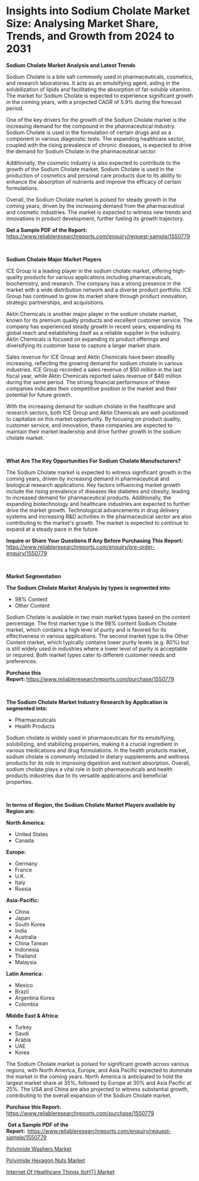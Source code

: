 <p><h1>Insights into Sodium Cholate Market Size: Analysing Market Share, Trends, and Growth from 2024 to 2031</h1></p><p><strong>Sodium Cholate Market Analysis and Latest Trends</strong></p>
<p><p>Sodium Cholate is a bile salt commonly used in pharmaceuticals, cosmetics, and research laboratories. It acts as an emulsifying agent, aiding in the solubilization of lipids and facilitating the absorption of fat-soluble vitamins. The market for Sodium Cholate is expected to experience significant growth in the coming years, with a projected CAGR of 5.9% during the forecast period.</p><p>One of the key drivers for the growth of the Sodium Cholate market is the increasing demand for the compound in the pharmaceutical industry. Sodium Cholate is used in the formulation of certain drugs and as a component in various diagnostic tests. The expanding healthcare sector, coupled with the rising prevalence of chronic diseases, is expected to drive the demand for Sodium Cholate in the pharmaceutical sector.</p><p>Additionally, the cosmetic industry is also expected to contribute to the growth of the Sodium Cholate market. Sodium Cholate is used in the production of cosmetics and personal care products due to its ability to enhance the absorption of nutrients and improve the efficacy of certain formulations.</p><p>Overall, the Sodium Cholate market is poised for steady growth in the coming years, driven by the increasing demand from the pharmaceutical and cosmetic industries. The market is expected to witness new trends and innovations in product development, further fueling its growth trajectory.</p></p>
<p><strong>Get a Sample PDF of the Report:&nbsp;</strong> <a href="https://www.reliableresearchreports.com/enquiry/request-sample/1550779">https://www.reliableresearchreports.com/enquiry/request-sample/1550779</a></p>
<p>&nbsp;</p>
<p><strong>Sodium Cholate Major Market Players</strong></p>
<p><p>ICE Group is a leading player in the sodium cholate market, offering high-quality products for various applications including pharmaceuticals, biochemistry, and research. The company has a strong presence in the market with a wide distribution network and a diverse product portfolio. ICE Group has continued to grow its market share through product innovation, strategic partnerships, and acquisitions.</p><p>Aktin Chemicals is another major player in the sodium cholate market, known for its premium quality products and excellent customer service. The company has experienced steady growth in recent years, expanding its global reach and establishing itself as a reliable supplier in the industry. Aktin Chemicals is focused on expanding its product offerings and diversifying its customer base to capture a larger market share.</p><p>Sales revenue for ICE Group and Aktin Chemicals have been steadily increasing, reflecting the growing demand for sodium cholate in various industries. ICE Group recorded a sales revenue of $50 million in the last fiscal year, while Aktin Chemicals reported sales revenue of $40 million during the same period. The strong financial performance of these companies indicates their competitive position in the market and their potential for future growth.</p><p>With the increasing demand for sodium cholate in the healthcare and research sectors, both ICE Group and Aktin Chemicals are well-positioned to capitalize on this market opportunity. By focusing on product quality, customer service, and innovation, these companies are expected to maintain their market leadership and drive further growth in the sodium cholate market.</p></p>
<p>&nbsp;</p>
<p><strong>What Are The Key Opportunities For Sodium Cholate Manufacturers?</strong></p>
<p><p>The Sodium Cholate market is expected to witness significant growth in the coming years, driven by increasing demand in pharmaceutical and biological research applications. Key factors influencing market growth include the rising prevalence of diseases like diabetes and obesity, leading to increased demand for pharmaceutical products. Additionally, the expanding biotechnology and healthcare industries are expected to further drive the market growth. Technological advancements in drug delivery systems and increasing R&D activities in the pharmaceutical sector are also contributing to the market's growth. The market is expected to continue to expand at a steady pace in the future.</p></p>
<p><strong>Inquire or Share Your Questions If Any Before Purchasing This Report:</strong> <a href="https://www.reliableresearchreports.com/enquiry/pre-order-enquiry/1550779">https://www.reliableresearchreports.com/enquiry/pre-order-enquiry/1550779</a></p>
<p>&nbsp;</p>
<p><strong>Market Segmentation</strong></p>
<p><strong>The Sodium Cholate Market Analysis by types is segmented into:</strong></p>
<p><ul><li>98% Content</li><li>Other Content</li></ul></p>
<p><p>Sodium Cholate is available in two main market types based on the content percentage. The first market type is the 98% content Sodium Cholate market, which contains a high level of purity and is favored for its effectiveness in various applications. The second market type is the Other Content market, which typically contains lower purity levels (e.g. 80%) but is still widely used in industries where a lower level of purity is acceptable or required. Both market types cater to different customer needs and preferences.</p></p>
<p><strong>Purchase this Report:&nbsp;</strong><a href="https://www.reliableresearchreports.com/purchase/1550779">https://www.reliableresearchreports.com/purchase/1550779</a></p>
<p>&nbsp;</p>
<p><strong>The Sodium Cholate Market Industry Research by Application is segmented into:</strong></p>
<p><ul><li>Pharmaceuticals</li><li>Health Products</li></ul></p>
<p><p>Sodium cholate is widely used in pharmaceuticals for its emulsifying, solubilizing, and stabilizing properties, making it a crucial ingredient in various medications and drug formulations. In the health products market, sodium cholate is commonly included in dietary supplements and wellness products for its role in improving digestion and nutrient absorption. Overall, sodium cholate plays a vital role in both pharmaceuticals and health products industries due to its versatile applications and beneficial properties.</p></p>
<p>&nbsp;</p>
<p><strong>In terms of Region, the Sodium Cholate Market Players available by Region are:</strong></p>
<p>
    <p> <strong> North America: </strong>
        <ul>
            <li>United States</li>
            <li>Canada</li>
        </ul>
        </p> 
    <p> <strong> Europe: </strong>
        <ul>
            <li>Germany</li>
            <li>France</li>
            <li>U.K.</li>
            <li>Italy</li>
            <li>Russia</li>
        </ul>
        </p> 
    <p> <strong> Asia-Pacific: </strong>
        <ul>
            <li>China</li>
            <li>Japan</li>
            <li>South Korea</li>
            <li>India</li>
            <li>Australia</li>
            <li>China Taiwan</li>
            <li>Indonesia</li>
            <li>Thailand</li>
            <li>Malaysia</li>
        </ul>
        </p> 
    <p> <strong> Latin America: </strong>
        <ul>
            <li>Mexico</li>
            <li>Brazil</li>
            <li>Argentina Korea</li>
            <li>Colombia</li>
        </ul>
        </p> 
    <p> <strong> Middle East & Africa: </strong>
        <ul>
            <li>Turkey</li>
            <li>Saudi</li>
            <li>Arabia</li>
            <li>UAE</li>
            <li>Korea</li>
        </ul>
    </p>
    </p>
<p><p>The Sodium Cholate market is poised for significant growth across various regions, with North America, Europe, and Asia Pacific expected to dominate the market in the coming years. North America is anticipated to hold the largest market share at 35%, followed by Europe at 30% and Asia Pacific at 25%. The USA and China are also projected to witness substantial growth, contributing to the overall expansion of the Sodium Cholate market.</p></p>
<p><strong>Purchase this Report: </strong><a href="https://www.reliableresearchreports.com/purchase/1550779">https://www.reliableresearchreports.com/purchase/1550779</a></p>
<p>&nbsp;<strong>Get a Sample PDF of the Report:&nbsp;&nbsp;</strong><a href="https://www.reliableresearchreports.com/enquiry/request-sample/1550779">https://www.reliableresearchreports.com/enquiry/request-sample/1550779</a></p>
<p><strong></strong></p>
<p><p><a href="https://view.publitas.com/reportprime-1/polyimide-washers-market-size-evaluating-its-market-trends-growth-and-projections-2023-2030/">Polyimide Washers Market</a></p><p><a href="https://view.publitas.com/reportprime-1/polyimide-hexagon-nuts-market-research-report-the-key-to-successful-business-strategy-forecasted-for-period-from-2023-2030/">Polyimide Hexagon Nuts Market</a></p><p><a href="https://view.publitas.com/reportprime-1/internet-of-healthcare-things-ioht-market-centers-on-aspects-such-as-market-growth-market-share-market-opportunity-and-projected-forecasts-spanning-from-2023-to-2030/">Internet Of Healthcare Things (IoHT) Market</a></p></p>